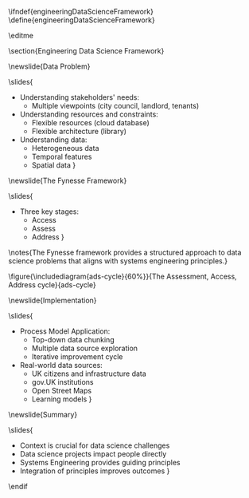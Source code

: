 \ifndef{engineeringDataScienceFramework}
\define{engineeringDataScienceFramework}

\editme

\section{Engineering Data Science Framework}

\newslide{Data Problem}

\slides{
* Understanding stakeholders' needs:
    * Multiple viewpoints (city council, landlord, tenants)
* Understanding resources and constraints:
    * Flexible resources (cloud database)
    * Flexible architecture (library)
* Understanding data:
    * Heterogeneous data
    * Temporal features
    * Spatial data
}

\newslide{The Fynesse Framework}

\slides{
* Three key stages:
    * Access
    * Assess
    * Address
}

\notes{The Fynesse framework provides a structured approach to data science problems that aligns with systems engineering principles.}

\figure{\includediagram{ads-cycle}{60%}}{The Assessment, Access, Address cycle}{ads-cycle}

\newslide{Implementation}

\slides{
* Process Model Application:
    * Top-down data chunking
    * Multiple data source exploration
    * Iterative improvement cycle
* Real-world data sources:
    * UK citizens and infrastructure data
    * gov.UK institutions
    * Open Street Maps
    * Learning models
}

\newslide{Summary}

\slides{
* Context is crucial for data science challenges
* Data science projects impact people directly
* Systems Engineering provides guiding principles
* Integration of principles improves outcomes
}

\endif
